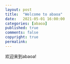 ```yaml
---
layout: post
title:  "Welcome to abaoa"
date:   2021-05-01 16:00:00
categories: [abaoa]
published: true
comments: false
copyright: true
permalink: 
---
```


欢迎来到abaoa!

